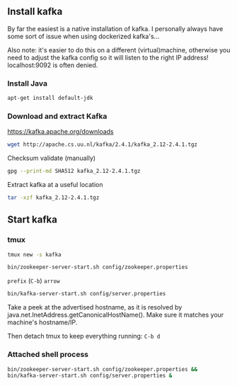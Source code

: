 ## Install kafka
By far the easiest is a native installation of kafka.
I personally always have some sort of issue when using dockerized kafka's...

Also note: it's easier to do this on a different (virtual)machine, otherwise you need to adjust the kafka config so it will listen to the right IP address! localhost:9092 is often denied.

### Install Java
```sh
apt-get install default-jdk
```

### Download and extract Kafka
https://kafka.apache.org/downloads

```sh
wget http://apache.cs.uu.nl/kafka/2.4.1/kafka_2.12-2.4.1.tgz
```

Checksum validate (manually)
```sh
gpg --print-md SHA512 kafka_2.12-2.4.1.tgz
```

Extract kafka at a useful location
```sh
tar -xzf kafka_2.12-2.4.1.tgz
```

## Start kafka
### tmux
```sh
tmux new -s kafka
```

```sh
bin/zookeeper-server-start.sh config/zookeeper.properties
```

```prefix``` (```C-b```) ```arrow```

```sh
bin/kafka-server-start.sh config/server.properties
```

Take a peek at the advertised hostname, as it is resolved by java.net.InetAddress.getCanonicalHostName().
Make sure it matches your machine's hostname/IP.

Then detach tmux to keep everything running: ```C-b d```

### Attached shell process
```sh
bin/zookeeper-server-start.sh config/zookeeper.properties &&
bin/kafka-server-start.sh config/server.properties &
```

